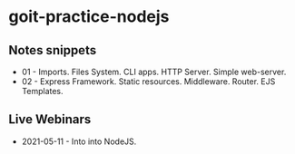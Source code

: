 # goit-practice-nodejs

## Notes snippets

- 01 - Imports. Files System. CLI apps. HTTP Server. Simple web-server.
- 02 - Express Framework. Static resources. Middleware. Router. EJS Templates.

## Live Webinars

- 2021-05-11 - Into into NodeJS.

